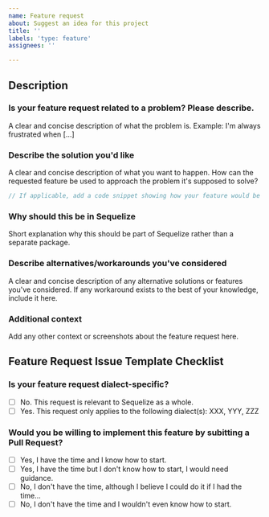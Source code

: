 ```yaml
---
name: Feature request
about: Suggest an idea for this project
title: ''
labels: 'type: feature'
assignees: ''

---
```


## Description

### Is your feature request related to a problem? Please describe.
A clear and concise description of what the problem is. Example: I'm always frustrated when [...]

### Describe the solution you'd like
A clear and concise description of what you want to happen. How can the requested feature be used to approach the problem it's supposed to solve?

```js
// If applicable, add a code snippet showing how your feature would be used in a real use-case
```

### Why should this be in Sequelize
Short explanation why this should be part of Sequelize rather than a separate package.

### Describe alternatives/workarounds you've considered
A clear and concise description of any alternative solutions or features you've considered. If any workaround exists to the best of your knowledge, include it here.

### Additional context
Add any other context or screenshots about the feature request here.

## Feature Request Issue Template Checklist

<!-- Please answer the questions below. If you don't, your issue may be closed. -->

### Is your feature request dialect-specific?

- [ ] No. This request is relevant to Sequelize as a whole.
- [ ] Yes. This request only applies to the following dialect(s): XXX, YYY, ZZZ

### Would you be willing to implement this feature by subitting a Pull Request?

<!-- Remember that first contributors are welcome! -->

- [ ] Yes, I have the time and I know how to start.
- [ ] Yes, I have the time but I don't know how to start, I would need guidance.
- [ ] No, I don't have the time, although I believe I could do it if I had the time...
- [ ] No, I don't have the time and I wouldn't even know how to start.
